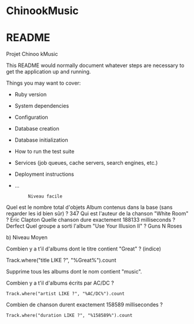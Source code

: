 # ChinookMusic
# README
Projet Chinoo kMusic


This README would normally document whatever steps are necessary to get the
application up and running.

Things you may want to cover:

* Ruby version

* System dependencies

* Configuration

* Database creation

* Database initialization

* How to run the test suite

* Services (job queues, cache servers, search engines, etc.)

* Deployment instructions

* ...
  
  
           Niveau facile


Quel est le nombre total d'objets Album contenus dans la base (sans regarder les id bien sûr) ?
   	347
Qui est l'auteur de la chanson "White Room" ?
  	Eric Clapton
Quelle chanson dure exactement 188133 milliseconds ?
  	Derfect
Quel groupe a sorti l'album "Use Your Illusion II" ?
	Guns N Roses


b) Niveau Moyen



Combien y a t'il d'albums dont le titre contient "Great" ? (indice)
  
  Track.where("title LIKE ?", "%Great%").count

Supprime tous les albums dont le nom contient "music".

Combien y a t'il d'albums écrits par AC/DC ?
	
	Track.where("artist LIKE ?", "%AC/DC%").count

Combien de chanson durent exactement 158589 millisecondes ?
	
	Track.where("duration LIKE ?", "%158589%").count
